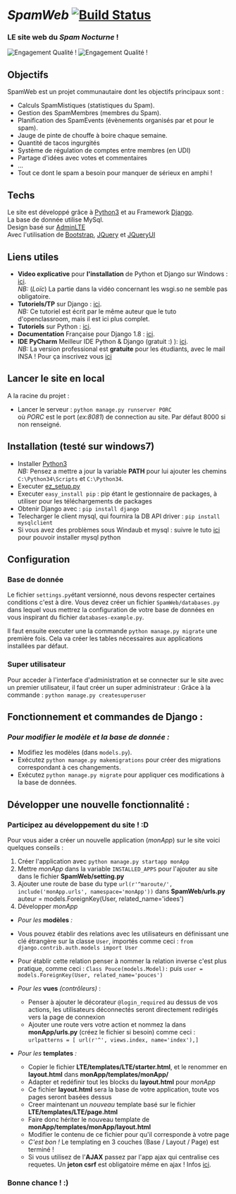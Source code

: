 # _*SpamWeb*_ [![Build Status](https://travis-ci.org/SpamNocturne/SpamWeb.svg?branch=master)](https://travis-ci.org/SpamNocturne/SpamWeb)
### LE site web du *Spam Nocturne* !   
![Engagement Qualité !](http://verandas-tahon.fr/wp-content/uploads/2013/02/Fotolia_38099128_XS-e1362571952133.jpg)
![Engagement Qualité !](http://verandas-tahon.fr/wp-content/uploads/2013/02/Fotolia_38099128_XS-e1362571952133.jpg)

## Objectifs
SpamWeb est un projet communautaire dont les objectifs principaux sont :
* Calculs SpamMistiques (statistiques du Spam).
* Gestion des SpamMembres (membres du Spam).
* Planification des SpamEvents (évènements organisés par et pour le spam).
* Jauge de pinte de chouffe à boire chaque semaine.
* Quantité de tacos ingurgités
* Système de régulation de comptes entre membres (en UDI)
* Partage d'idées avec votes et commentaires
* ...
* Tout ce dont le spam a besoin pour manquer de sérieux en amphi ! 

## Techs
Le site est développé grâce à [Python3](https://www.python.org/) et au Framework [Django](http://www.django-fr.org/).   
La  base de donnée utilise MySql.  
Design basé sur [AdminLTE](https://almsaeedstudio.com/)   
Avec l'utilisation de [Bootstrap](http://getbootstrap.com/), [JQuery](https://jquery.com/) et [JQueryUI](http://jqueryui.com/)


## Liens utiles 
* **Video explicative** pour **l'installation** de Python et Django sur Windows : [ici](https://www.youtube.com/watch?v=Zn6dx8v8x_w).   
  *NB:* (_Loïc_) La partie dans la vidéo concernant les wsgi.so ne semble pas obligatoire.
* **Tutoriels/TP** sur Django : [ici](http://django-story.readthedocs.org/en/latest/).   
  *NB:* Ce tutoriel est écrit par le même auteur que le tuto d'openclassroom, mais il est ici plus complet.   
* **Tutoriels** sur Python : [ici](https://openclassrooms.com/courses/apprenez-a-programmer-en-python).   
* **Documentation** Française pour Django 1.8 : [ici](https://docs.djangoproject.com/fr/1.8/).
* **IDE PyCharm** Meilleur IDE Python & Django (gratuit :) ): [ici](https://www.jetbrains.com/pycharm/download/).    
 *NB:* La version professional est **gratuite** pour les étudiants, avec le mail INSA ! Pour ça inscrivez vous [ici](https://www.jetbrains.com/student/)   


## Lancer le site en local
A la racine du projet :
* Lancer le serveur : `python manage.py runserver PORC`   
  où _PORC_ est le port (_ex:8081_) de connection au site. Par défaut 8000 si non renseigné.


## Installation (testé sur windows7)
* Installer [Python3](https://www.python.org/)   
  *NB:* Pensez a mettre a jour la variable **PATH** pour lui ajouter les chemins `C:\Python34\Scripts` et `C:\Python34`.   
* Executer [ez_setup.py](https://pypi.python.org/pypi/ez_setup)   
* Executer `easy_install pip` : pip étant le gestionnaire de packages, à utiliser pour les téléchargements de packages
* Obtenir Django avec : `pip install django`   
* Telecharger le client mysql, qui fournira la DB API driver : `pip install mysqlclient`   
* Si vous avez des problèmes sous Windaub et mysql : suivre le tuto [ici](http://stackoverflow.com/questions/28251314/error-microsoft-visual-c-10-0-is-required-unable-to-find-vcvarsall-bat)
pour pouvoir installer mysql python


## Configuration 
### Base de donnée
Le fichier `settings.py`étant versionné, nous devons respecter certaines conditions c'est à dire.
Vous devez créer un fichier `SpamWeb/databases.py` dans lequel vous mettrez la configuration de votre base
de données en vous inspirant du fichier `databases-example.py`.

Il faut ensuite executer une la commande `python manage.py migrate` une première fois. Cela va créer les tables nécessaires aux applications installées par défaut.


### Super utilisateur
Pour acceder à l'interface d'administration et se connecter sur le site avec un premier utilisateur, il faut créer un super administrateur :
Grâce à la commande : `python manage.py createsuperuser`

## Fonctionnement et commandes de Django :
### *Pour modifier le modèle et la base de donnée :*   
* Modifiez les modèles (dans `models.py`).   
* Exécutez `python manage.py makemigrations` pour créer des migrations correspondant à ces changements.   
* Exécutez `python manage.py migrate` pour appliquer ces modifications à la base de données.   


## Développer une nouvelle fonctionnalité :
### Participez au développement du site ! :D
Pour vous aider a créer un nouvelle application (*monApp*) sur le site voici quelques conseils :    
1. Créer l'application avec `python manage.py startapp monApp`  
2. Mettre *monApp* dans la variable `INSTALLED_APPS` pour l'ajouter au site dans le fichier **SpamWeb/setting.py**  
3. Ajouter une route de base du type `url(r'^maroute/', include('monApp.urls', namespace='monApp'))` dans **SpamWeb/urls.py** auteur = models.ForeignKey(User, related_name='idees')  
4. Développer *monApp*  
  
* *Pour les* **modèles** *:*  
 * Vous pouvez établir des relations avec les utilisateurs en définissant une clé étrangère sur la classe `User`, importés comme ceci : `from django.contrib.auth.models import User`  
 * Pour établir cette relation penser à nommer la relation inverse c'est plus pratique, comme ceci : `Class Pouce(models.Model):` puis `user = models.ForeignKey(User, related_name='pouces')`  
  
* *Pour les* **vues** *(contrôleurs)* :  
  * Penser à ajouter le décorateur `@login_required` au dessus de vos actions, les utilisateurs déconnectés seront directement redirigés vers la page de connexion  
  * Ajouter une route vers votre action et nommez la dans **monApp/urls.py** (créez le fichier si besoin) comme ceci : `urlpatterns = [ url(r'^', views.index, name='index'),]`  
  
* *Pour les* **templates** *:*  
  * Copier le fichier **LTE/templates/LTE/starter.html**, et le renommer en **layout.html** dans **monApp/templates/monApp/**  
  * Adapter et redéfinir tout les blocks du **layout.html** pour *monApp*  
  * Ce fichier **layout.html** sera la base de votre application, toute vos pages seront basées dessus  
  * Creer maintenant un *nouveau* template basé sur le fichier **LTE/templates/LTE/page.html**   
  * Faire donc hériter le nouveau template de **monApp/templates/monApp/layout.html**   
  * Modifier le contenu de ce fichier pour qu'il corresponde à votre page   
  * *C'est bon !* Le templating en 3 couches (Base / Layout / Page) est terminé ! 
  * Si vous utilisez de l'**AJAX** passez par l'app ajax qui centralise ces requetes. Un **jeton csrf** est obligatoire même en ajax ! Infos [ici](https://docs.djangoproject.com/fr/1.7/ref/contrib/csrf/#csrf-ajax).   

### Bonne chance ! :)

